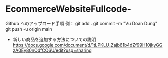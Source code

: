 # EcommerceWebsiteFullcode-
Github へのアップロード手順
例：
git add .
git commit -m "Vu Doan Dung"
git push -u origin main

+ 新しい商品を追加する方法についての説明
https://docs.google.com/document/d/1tLPKLU_Zajb61b4dZf99H10jkyGGzA0Ey80nOdfCO6U/edit?usp=sharing
